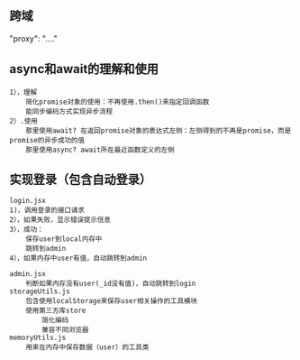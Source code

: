 ## 跨域
   "proxy": "...."

## async和await的理解和使用
    1），理解
        简化promise对象的使用：不再使用.then()来指定回调函数
        能同步编码方式实现异步流程
    2）.使用
        那里使用await? 在返回promise对象的表达式左侧：左侧得到的不再是promise，而是promise的异步成功的值
        那里使用async? await所在最近函数定义的左侧
## 实现登录（包含自动登录）
    login.jsx
    1)，调用登录的接口请求
    2），如果失败，显示错误提示信息
    3），成功：
        保存user到local内存中
        跳转到admin
    4），如果内存中user有值，自动跳转到admin

    admin.jsx
        判断如果内存没有user(_id没有值)，自动跳转到login
    storageUtils.js
        包含使用localStorage来保存user相关操作的工具模块
        使用第三方库store 
            简化编码
            兼容不同浏览器
    memoryUtils.js
        用来在内存中保存数据（user）的工具类